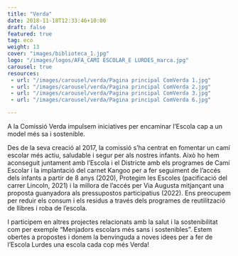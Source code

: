 ```yaml
---
title: "Verda"
date: 2018-11-18T12:33:46+10:00
draft: false
featured: true
tag: eco
weight: 13
cover: "images/biblioteca_1.jpg"
logo: "/images/logos/AFA_CAMI ESCOLAR_E LURDES_marca.jpg"
carousel: true
resources:
 - url: "/images/carousel/verda/Pagina principal ComVerda 1.jpg"
 - url: "/images/carousel/verda/Pagina principal ComVerda 2.jpg"
 - url: "/images/carousel/verda/Pagina principal ComVerda 3.jpg"
 - url: "/images/carousel/verda/Pagina principal ComVerda 6.jpg"

---
```


A la Comissió Verda impulsem iniciatives per encaminar l’Escola cap a un model més sa i
sostenible. 

Des de la seva creació al 2017, la comissió s’ha centrat en fomentar un camí escolar
més actiu, saludable i segur per als nostres infants. Això ho hem aconseguit juntament amb
l’Escola i el Districte amb els programes de Camí Escolar i la implantació del carnet Kangoo per
a fer seguiment de l’accés dels infants a partir de 8 anys (2020), Protegim les Escoles
(pacificació del carrer Lincoln, 2021) i la millora de l’accés per Via Augusta mitjançant una
proposta guanyadora als pressupostos participatius (2022).
Ens preocupem per reduir els consum i els residus a través dels programes de reutilització de
llibres i roba de l’escola.

I participem en altres projectes relacionats amb la salut i la sostenibilitat com per exemple
“Menjadors escolars més sans i sostenibles”.
Estem obertes a propostes i donem la benvinguda a noves idees per a fer de l’Escola Lurdes
una escola cada cop més Verda!